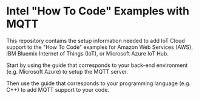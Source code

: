 # Intel "How To Code" Examples with MQTT

This repository contains the setup information needed to add IoT Cloud support to the "How To Code" examples for Amazon Web Services (AWS), IBM Bluemix Internet of Things (IoT), or Microsoft Azure IoT Hub.

Start by using the guide that corresponds to your back-end environment (e.g. Microsoft Azure) to setup the MQTT server.

Then use the guide that corresponds to your programming language (e.g. C++) to add MQTT support to your code.
